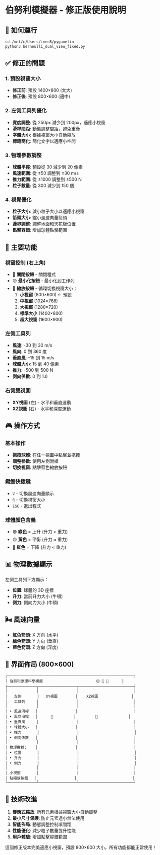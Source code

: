 # 伯努利模擬器 - 修正版使用說明

## 🚀 如何運行

```bash
cd /mnt/c/Users/iven8/pygamelin
python3 bernoulli_dual_view_fixed.py
```

## ✅ 修正的問題

### 1. 預設視窗大小
- **修正前**: 預設 1400×800 (太大)
- **修正後**: 預設 800×600 (適中)

### 2. 左側工具列優化
- **寬度調整**: 從 250px 減少到 200px，適應小視窗
- **滑桿間距**: 動態調整間距，避免重疊
- **字體大小**: 根據視窗大小自動縮放
- **標籤簡化**: 簡化文字以適應小空間

### 3. 物理參數調整
- **球體半徑**: 預設從 30 減少到 20 像素
- **風速範圍**: 從 ±50 調整到 ±30 m/s
- **推力範圍**: 從 ±1000 調整到 ±500 N
- **粒子數量**: 從 300 減少到 150 個

### 4. 視覺優化
- **粒子大小**: 減小粒子大小以適應小視窗
- **箭頭大小**: 縮小風速向量箭頭
- **邊界調整**: 調整地面和天花板位置
- **點擊容錯**: 增加球體點擊範圍

## 🎯 主要功能

### 視窗控制 (右上角)
- 🔴 **關閉按鈕** - 關閉程式
- 🟡 **最小化按鈕** - 最小化到工作列
- 🔵 **縮放按鈕** - 循環切換視窗大小：
  1. **小視窗** (800×600) ← 預設
  2. **中視窗** (1024×768)
  3. **大視窗** (1280×720)
  4. **標準大小** (1400×800)
  5. **超大視窗** (1600×900)

### 左側工具列
- **風速**: -30 到 30 m/s
- **風向**: 0 到 360 度
- **垂直風**: -15 到 15 m/s
- **球體大小**: 15 到 40 像素
- **推力**: -500 到 500 N
- **側向係數**: 0 到 1.0

### 右側雙視圖
- **XY視圖** (左) - 水平和垂直運動
- **XZ視圖** (右) - 水平和深度運動

## 🎮 操作方式

### 基本操作
- **拖拽球體**: 在任一視圖中點擊並拖拽
- **調整參數**: 使用左側滑桿
- **切換視窗**: 點擊藍色縮放按鈕

### 鍵盤快捷鍵
- `V` - 切換風速向量顯示
- `R` - 切換視窗大小
- `ESC` - 退出程式

### 球體顏色含義
- 🟢 **綠色** = 上升 (升力 > 重力)
- 🟡 **黃色** = 平衡 (升力 ≈ 重力)
- 🔴 **紅色** = 下降 (升力 < 重力)

## 📊 物理數據顯示

左側工具列下方顯示：
- **位置**: 球體的 3D 座標
- **升力**: 當前升力大小 (牛頓)
- **側力**: 側向力大小 (牛頓)

## 🌬️ 風速向量

- **紅色箭頭**: X 方向 (水平)
- **綠色箭頭**: Y 方向 (垂直)
- **藍色箭頭**: Z 方向 (深度)

## 🎨 界面佈局 (800×600)

```
┌─────────────────────────────────────────────────────────┐
│ 伯努利原理科學模擬                        🟡 🔵 🔴      │
├─────────────┬─────────────────┬─────────────────────────┤
│             │                 │                         │
│   左側       │   XY視圖        │    XZ視圖               │
│   工具列     │                 │                         │
│             │                 │                         │
│ • 風速滑桿   │                 │                         │
│ • 風向滑桿   │      🔴         │         🔴              │
│ • 垂直風     │                 │                         │
│ • 球體大小   │                 │                         │
│ • 推力       │                 │                         │
│ • 側向係數   │                 │                         │
│             │                 │                         │
│ 物理數據:    │                 │                         │
│ • 位置       │                 │                         │
│ • 升力       │                 │                         │
│ • 側力       │                 │                         │
│             │                 │                         │
│ 小視窗       │                 │                         │
│ 點縮放按鈕   │                 │                         │
└─────────────┴─────────────────┴─────────────────────────┘
```

## 🔧 技術改進

1. **響應式縮放**: 所有元素根據視窗大小自動調整
2. **最小尺寸保護**: 防止元素過小無法使用
3. **智能佈局**: 動態調整控制項間距
4. **性能優化**: 減少粒子數量提升性能
5. **用戶體驗**: 增加點擊容錯範圍

這個修正版本完美適應小視窗，預設 800×600 大小，所有功能都能正常使用！
